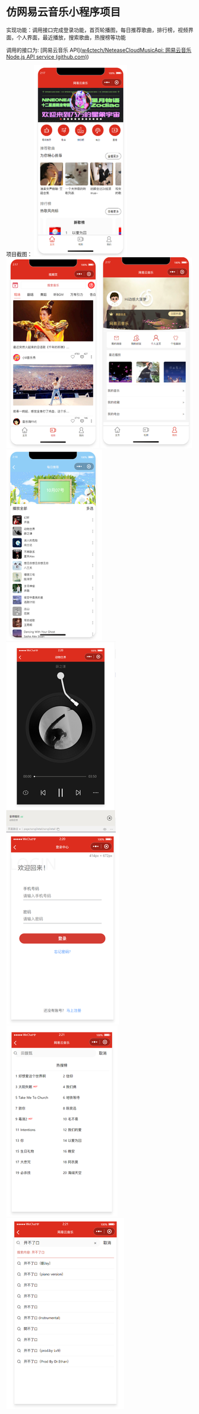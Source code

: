 



# 仿网易云音乐小程序项目

实现功能：调用接口完成登录功能，首页轮播图，每日推荐歌曲，排行榜，视频界面，个人界面，最近播放，搜索歌曲，热搜榜等功能

调用的接口为: [网易云音乐 API]([w4ctech/NeteaseCloudMusicApi: 网易云音乐 Node.js API service (github.com)](https://github.com/w4ctech/NeteaseCloudMusicApi))

项目截图：
<img src="./static/show/Snipaste_2021-10-07_02-17-58.png" style="zoom:50%;" />
<img src="./static/show/Snipaste_2021-10-07_02-18-27.png" style="zoom:50%;" />
<img src="./static/show/Snipaste_2021-10-07_02-18-43.png" style="zoom:50%;" />
<img src="./static/show/Snipaste_2021-10-07_02-18-53.png" style="zoom:50%;" />
<img src="./static/show/Snipaste_2021-10-07_02-20-55.png" style="zoom:50%;" />
<img src="./static/show/Snipaste_2021-10-07_02-21-36.png" style="zoom:50%;" />
<img src="./static/show/Snipaste_2021-10-07_02-22-12.png" style="zoom:50%;" />
<img src="./static/show/Snipaste_2021-10-07_02-22-38.png" style="zoom:50%;" />
